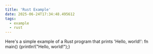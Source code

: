 ```yaml
---
title: 'Rust Example'
date: 2025-06-24T17:34:48.495612
tags:
  - example
  - rust
---
```


Here's a simple example of a Rust program that prints 'Hello, world!': fn main() {println!("Hello, world!");}
